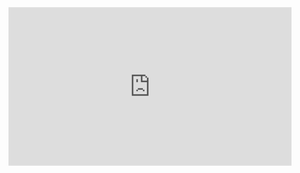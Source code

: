 <figure class="video_container">
  <iframe width="560" height="315" src="https://www.youtube.com/embed/iUUn9rMB_dw?rel=0&autoplay=1" frameborder="0" allowfullscreen></iframe>
</figure>
